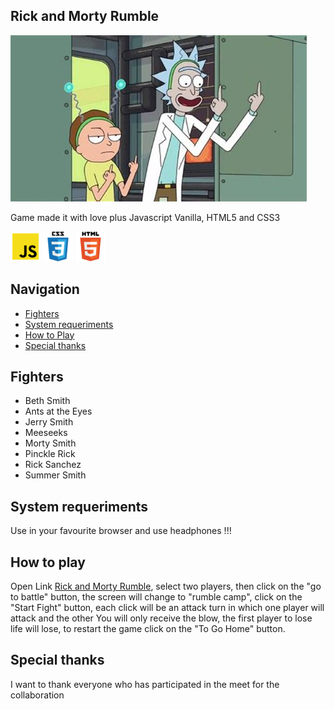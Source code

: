 ## Rick and Morty Rumble
![rickymorty](./assets/images/portada.jpg)






Game made it with love plus Javascript Vanilla, HTML5 and CSS3

![JavaScript](./assets/icons/js.png)
![CSS3](./assets/icons/css3.png)
![HTML5](./assets/icons/html5.png)

## Navigation

- [Fighters](#fighters)
- [System requeriments](#system-requeriments)
- [How to Play](#how-to-play)
- [Special thanks](#special-thanks)

## Fighters
- Beth Smith
- Ants at the Eyes  
- Jerry Smith
- Meeseeks 
- Morty Smith
- Pinckle Rick
- Rick Sanchez
- Summer Smith

## System requeriments

Use in your favourite browser and use headphones !!!


## How to play

Open Link [Rick and Morty Rumble](https://alvaro-78.github.io/juego-rickymorty/),
select two players, then click on the "go to battle" button, the screen will change to "rumble camp", click on the "Start Fight" button, each click will be an attack turn in which one player will attack and the other You will only receive the blow, the first player to lose life will lose, to restart the game click on the "To Go Home" button.

## Special thanks

I want to thank everyone who has participated in the meet for the collaboration